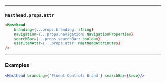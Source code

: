 ______________________________________________________________________________

### `Masthead.props.attr`

```html
<Masthead
    branding={...props.branding: string}
    navigation={...props.navigation: NavigationProperties}
    searchBar={...props.searchBar: boolean}
    userItemAttr={...props.attr: MastheadAttributes}
/>
```
______________________________________________________________________________

### Examples

```jsx
<Masthead branding={'Fluent Controls Brand'} searchBar={true}/>
```